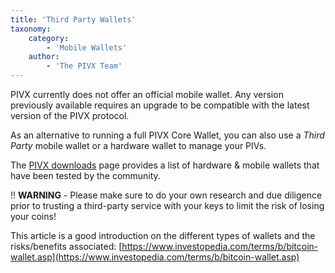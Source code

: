 ```yaml
---
title: 'Third Party Wallets'
taxonomy:
    category:
        - 'Mobile Wallets'
    author:
        - 'The PIVX Team'
---
```


PIVX currently does not offer an official mobile wallet.  Any version previously available requires an upgrade to be compatible with the latest version of the PIVX protocol.  

As an alternative to running a full PIVX Core Wallet, you can also use a _Third Party_ mobile wallet or a hardware wallet to manage your PIVs.


The [PIVX downloads](https://pivx.org/downloads) page provides a list of hardware & mobile wallets that have been tested by the community.

!! **WARNING** - Please make sure to do your own research and due diligence prior to trusting a third-party service with your keys to limit the risk of losing your coins!

This article is a good introduction on the different types of wallets and the risks/benefits associated: [https://www.investopedia.com/terms/b/bitcoin-wallet.asp](https://www.investopedia.com/terms/b/bitcoin-wallet.asp)

